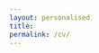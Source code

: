 ```yaml
---
layout: personalised
title:
permalink: /cv/
---
```


<!-- You can view my CV as a PDF <a id="raw-url" href="https://drive.google.com/file/d/1eG_25bLcaEknXZbdYKxfP2DsnGoTmg4j/view?usp=sharing">here</a>. -->

 <!-- {% pdf "../pdfs/cv.pdf" no_link height=1880px %} -->
 
<center>
 <object data="{{ site.url }}{{ site.baseurl }}/pdfs/cv.pdf" width="700" height="1880" type="application/pdf"></object>
</center>

<!-- <object data="pdfs/cv.pdf" width="1000" height="1000" type='application/pdf'></object> -->

